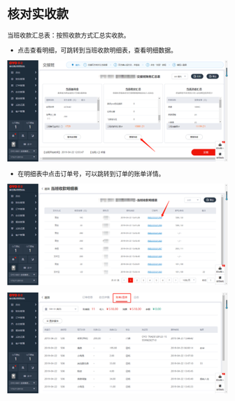 # 核对实收款

 当班收款汇总表：按照收款方式汇总实收款。

* 点击查看明细，可跳转到当班收款明细表，查看明细数据。

![](../../../.gitbook/assets/image%20%28539%29.png)

* 在明细表中点击订单号，可以跳转到订单的账单详情。

![](../../../.gitbook/assets/image%20%28832%29.png)

![](../../../.gitbook/assets/image%20%2894%29.png)

